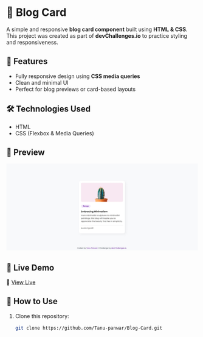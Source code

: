 # 📌 Blog Card

A simple and responsive **blog card component** built using **HTML & CSS**. This project was created as part of **devChallenges.io** to practice styling and responsiveness.

## 🌟 Features
- Fully responsive design using **CSS media queries**
- Clean and minimal UI
- Perfect for blog previews or card-based layouts

## 🛠️ Technologies Used
- HTML
- CSS (Flexbox & Media Queries)

## 📸 Preview
![Project Screenshot](Preview.jpg)

## 🚀 Live Demo
🔗 [View Live](https://tanu-panwar.github.io/Blog-Card/)

## 📂 How to Use
1. Clone this repository:
   ```sh
   git clone https://github.com/Tanu-panwar/Blog-Card.git

